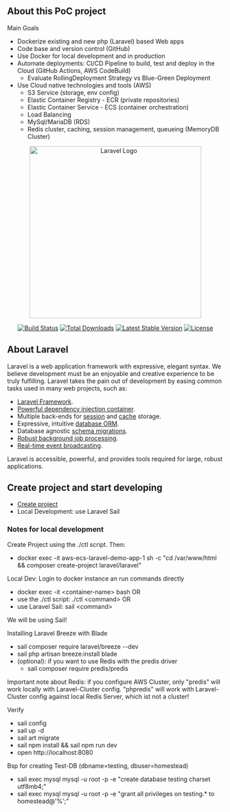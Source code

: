## About this PoC project
Main Goals
- Dockerize existing and new php (Laravel) based Web apps
- Code base and version control (GitHub)
- Use Docker for local development and in production
- Automate deployments: CI/CD Pipeline to build, test and deploy in the Cloud (GitHub Actions, AWS CodeBuild)
  - Evaluate RollingDeployment Strategy vs Blue-Green Deployment
- Use Cloud native technologies and tools (AWS)
  - S3 Service (storage, env config)
  - Elastic Container Registry - ECR (private repositories)
  - Elastic Container Service - ECS (container orchestration)
  - Load Balancing
  - MySql/MariaDB (RDS)
  - Redis cluster, caching, session management, queueing (MemoryDB Cluster)


<p align="center"><a href="https://laravel.com" target="_blank"><img src="https://raw.githubusercontent.com/laravel/art/master/logo-lockup/5%20SVG/2%20CMYK/1%20Full%20Color/laravel-logolockup-cmyk-red.svg" width="400" alt="Laravel Logo"></a></p>

<p align="center">
<a href="https://github.com/laravel/framework/actions"><img src="https://github.com/laravel/framework/workflows/tests/badge.svg" alt="Build Status"></a>
<a href="https://packagist.org/packages/laravel/framework"><img src="https://img.shields.io/packagist/dt/laravel/framework" alt="Total Downloads"></a>
<a href="https://packagist.org/packages/laravel/framework"><img src="https://img.shields.io/packagist/v/laravel/framework" alt="Latest Stable Version"></a>
<a href="https://packagist.org/packages/laravel/framework"><img src="https://img.shields.io/packagist/l/laravel/framework" alt="License"></a>
</p>

## About Laravel

Laravel is a web application framework with expressive, elegant syntax. We believe development must be an enjoyable and creative experience to be truly fulfilling. Laravel takes the pain out of development by easing common tasks used in many web projects, such as:

- [Laravel Framework](https://laravel.com/docs/routing).
- [Powerful dependency injection container](https://laravel.com/docs/container).
- Multiple back-ends for [session](https://laravel.com/docs/session) and [cache](https://laravel.com/docs/cache) storage.
- Expressive, intuitive [database ORM](https://laravel.com/docs/eloquent).
- Database agnostic [schema migrations](https://laravel.com/docs/migrations).
- [Robust background job processing](https://laravel.com/docs/queues).
- [Real-time event broadcasting](https://laravel.com/docs/broadcasting).

Laravel is accessible, powerful, and provides tools required for large, robust applications.


## Create project and start developing
- [Create project](https://bootcamp.laravel.com/blade/installation#installation-via-docker)
- Local Development: use Laravel Sail

### Notes for local development

Create Project using the ./ctl script. Then:
- docker exec -it aws-ecs-laravel-demo-app-1 sh -c "cd /var/www/html && composer create-project laravel/laravel"

Local Dev:
Login to docker instance an run commands directly
- docker exec -it <container-name\> bash OR
- use the ./ctl script: ./ctl <command\> OR
- use Laravel Sail: sail <command\>

We will be using Sail!

Installing Laravel Breeze with Blade

- sail composer require laravel/breeze --dev
- sail php artisan breeze:install blade
- (optional): if you want to use Redis with the predis driver
  - sail composer require predis/predis

Important note about Redis: if you configure AWS Cluster, only "predis" will work locally with Laravel-Cluster config. "phpredis" will work with Laravel-Cluster config against local Redis Server, which ist not a cluster!


Verify
- sail config
- sail up -d
- sail art migrate
- sail npm install && sail npm run dev
- open http://localhost:8080

Bsp for creating Test-DB (dbname=testing, dbuser=homestead)
- sail exec mysql mysql -u root -p -e "create database testing charset utf8mb4;"
- sail exec mysql mysql -u root -p -e "grant all privileges on testing.* to homestead@'%';"
